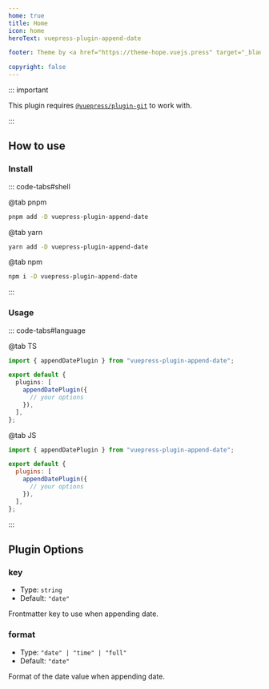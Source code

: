 ```yaml
---
home: true
title: Home
icon: home
heroText: vuepress-plugin-append-date

footer: Theme by <a href="https://theme-hope.vuejs.press" target="_blank">VuePress Theme Hope</a> | MIT Licensed, Copyright © 2019-present Mr.Hope

copyright: false
---
```


::: important

This plugin requires [`@vuepress/plugin-git`][git] to work with.

:::

## How to use

### Install

::: code-tabs#shell

@tab pnpm

```bash
pnpm add -D vuepress-plugin-append-date
```

@tab yarn

```bash
yarn add -D vuepress-plugin-append-date
```

@tab npm

```bash
npm i -D vuepress-plugin-append-date
```

:::

### Usage

::: code-tabs#language

@tab TS

```ts title=".vuepress/config.ts"
import { appendDatePlugin } from "vuepress-plugin-append-date";

export default {
  plugins: [
    appendDatePlugin({
      // your options
    }),
  ],
};
```

@tab JS

```js title=".vuepress/config.js"
import { appendDatePlugin } from "vuepress-plugin-append-date";

export default {
  plugins: [
    appendDatePlugin({
      // your options
    }),
  ],
};
```

:::

## Plugin Options

### key

- Type: `string`
- Default: `"date"`

Frontmatter key to use when appending date.

### format

- Type: `"date" | "time" | "full"`
- Default: `"date"`

Format of the date value when appending date.

[git]: https://ecosystem.vuejs.press/plugins/git.html
